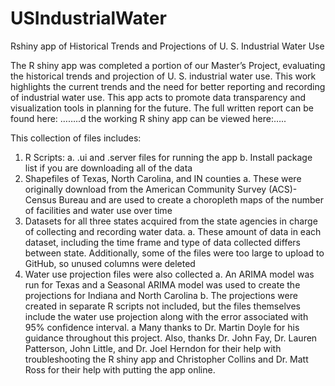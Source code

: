 # USIndustrialWater
Rshiny app of Historical Trends and Projections of U. S. Industrial Water Use

The R shiny app was completed a portion of our Master’s Project, evaluating the historical trends and projection of U. S. industrial water use. This work highlights the current trends and the need for better reporting and recording of industrial water use. This app acts to promote data transparency and visualization tools in planning for the future. The full written report can be found here: ……..d the working R shiny app can be viewed here:…..

This collection of files includes:
1.	R Scripts:
    a.	.ui and .server files for running the app
    b.	Install package list if you are downloading all of the data
2.	Shapefiles of Texas, North Carolina, and IN counties
    a.	These were originally download from the American Community Survey (ACS)- Census Bureau and are used to create a choropleth maps of         the number of facilities and water use over time
3.	Datasets for all three states acquired from the state agencies in charge of collecting and recording water data. 
    a.  These amount of data in each dataset, including the time frame and type of data collected differs between state. Additionally, some         of the files were too large to upload to GitHub, so unused columns were deleted
4.	Water use projection files were also collected
    a.	An ARIMA model was run for Texas and a Seasonal ARIMA model was used to create the projections for Indiana and North Carolina
    b.	The projections were created in separate R scripts not included, but the files themselves include the water use projection along with the error associated with 95% confidence interval. 
    a
Many thanks to Dr. Martin Doyle for his guidance throughout this project. Also, thanks Dr. John Fay, Dr. Lauren Patterson, John Little, and Dr. Joel Herndon for their help with troubleshooting the R shiny app and Christopher Collins and Dr. Matt Ross for their help with putting the app online. 
    
